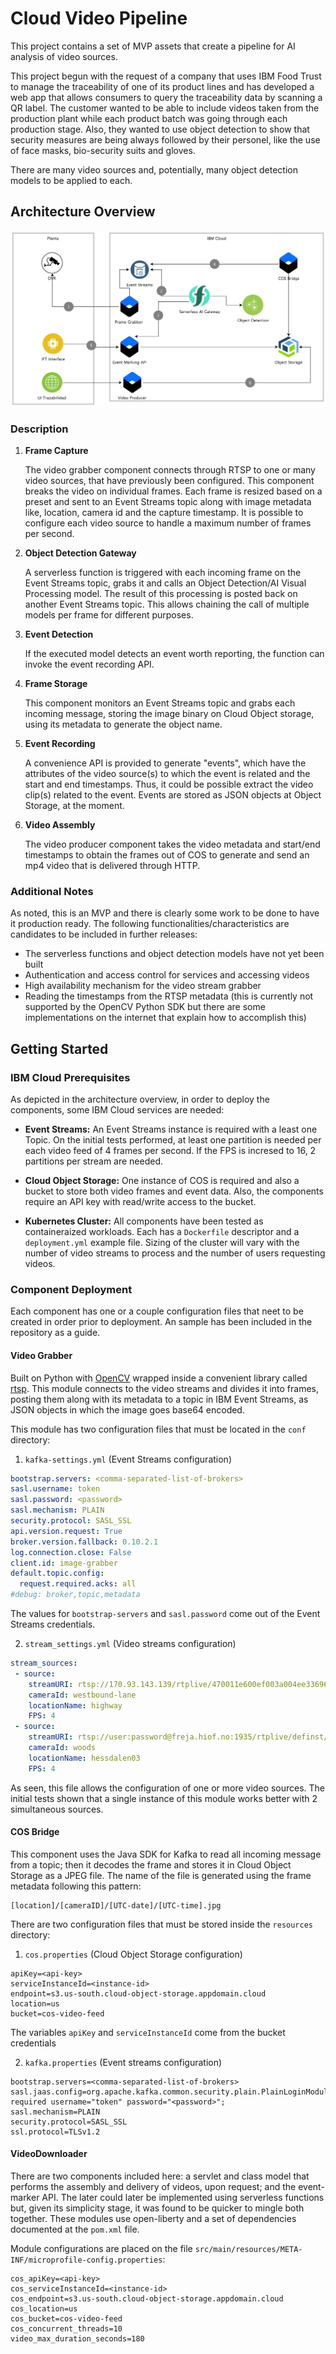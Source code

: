 # Cloud Video Pipeline
This project contains a set of MVP assets that create a pipeline for AI 
analysis of video sources.

This project begun with the request of a company that uses IBM Food Trust to 
manage the traceability of one of its product lines and has developed a web app
that allows consumers to query the traceability data by scanning a QR label.
The customer wanted to be able to include videos taken from the production plant
while each product batch was going through each production stage. Also, they 
wanted to use object detection to show that security measures are being always 
followed by their personel, like the use of face masks, bio-security suits and 
gloves. 

There are many video sources and, potentially, many object detection models to 
be applied to each.

## Architecture Overview

![Architecture Overview Diagram - IT System View](/doc/img/aod.png?raw=true)

### Description

1. **Frame Capture**

	The video grabber component connects through RTSP to one or many video 
	sources, that have previously been configured. This component breaks 
	the video on individual frames. Each frame is resized based on a preset 
	and sent to an Event Streams topic along with image metadata like, 
	location, camera id and the capture timestamp. It is possible to 
	configure each video source to handle a maximum number of frames 
	per second. 

2. **Object Detection Gateway**

	A serverless function is triggered with each incoming frame on the Event
	Streams topic, grabs it and calls an Object Detection/AI Visual Processing
	model. The result of this processing is posted back on another Event 
	Streams topic. This allows chaining the call of multiple models per frame 
	for different purposes.
	
3. **Event Detection**

	If the executed model detects an event worth reporting, the function can 
	invoke the event recording API.

4. **Frame Storage**

	This component monitors an Event Streams topic and grabs each incoming 
	message, storing the image binary on Cloud Object storage, using its 
	metadata to generate the object name. 

5. **Event Recording**

	A convenience API is provided to generate "events", which have the 
	attributes of the video source(s) to which the event is related and the 
	start and end timestamps. Thus, it could be possible extract the video 
	clip(s) related to the event.
	Events are stored as JSON objects at Object Storage, at the moment.
	
6. **Video Assembly**

	The video producer component takes the video metadata and start/end 
	timestamps to obtain the frames out of COS to generate and send an mp4 
	video that is delivered through HTTP.

### Additional Notes

As noted, this is an MVP and there is clearly some work to be done to have it
production ready. The following functionalities/characteristics are candidates
to be included in further releases:

- The serverless functions and object detection models have not yet been built
- Authentication and access control for services and accessing videos
- High availability mechanism for the video stream grabber
- Reading the timestamps from the RTSP metadata (this is currently not supported
by the OpenCV Python SDK but there are some implementations on the internet that
explain how to accomplish this)

## Getting Started

### IBM Cloud Prerequisites

As depicted in the architecture overview, in order to deploy the components,
some IBM Cloud services are needed:

- **Event Streams:**
An Event Streams instance is required with a least one Topic. On the initial
tests performed, at least one partition is needed per each video feed of 4
frames per second. If the FPS is incresed to 16, 2 partitions per stream are
needed.

- **Cloud Object Storage:** 
One instance of COS is required and also a bucket to store both video frames 
and event data. Also, the components require an API key with read/write access
to the bucket. 

- **Kubernetes Cluster:**
All components have been tested as containeraized workloads. Each has a 
`Dockerfile` descriptor and a `deployment.yml` example file. Sizing of
the cluster will vary with the number of video streams to process and 
the number of users requesting videos.

### Component Deployment

Each component has one or a couple configuration files that neet to be created
in order prior to deployment. An sample has been included in the repository as
a guide.

#### Video Grabber
Built on Python with [OpenCV](https://pypi.org/project/opencv-python/) wrapped
inside a convenient library called [rtsp](https://pypi.org/project/rtsp/). This
module connects to the video streams and divides it into frames, posting them
along with its metadata to a topic in IBM Event Streams, as JSON objects in 
which the image goes base64 encoded. 

This module has two configuration files that must be located in the `conf`
directory:

1. `kafka-settings.yml` (Event Streams configuration)

```yaml
bootstrap.servers: <comma-separated-list-of-brokers>
sasl.username: token
sasl.password: <password>
sasl.mechanism: PLAIN
security.protocol: SASL_SSL
api.version.request: True
broker.version.fallback: 0.10.2.1
log.connection.close: False
client.id: image-grabber
default.topic.config:
  request.required.acks: all
#debug: broker,topic,metadata
```


The values for `bootstrap-servers` and `sasl.password` come out of the Event 
Streams credentials.

2. `stream_settings.yml` (Video streams configuration)

```yaml
stream_sources:
 - source: 
    streamURI: rtsp://170.93.143.139/rtplive/470011e600ef003a004ee33696235daa
    cameraId: westbound-lane
    locationName: highway
    FPS: 4
 - source:
    streamURI: rtsp://user:password@freja.hiof.no:1935/rtplive/definst/hessdalen03.stream
    cameraId: woods
    locationName: hessdalen03
    FPS: 4
```

As seen, this file allows the configuration of one or more video sources. 
The initial tests shown that a single instance of this module works better 
with 2 simultaneous sources. 

#### COS Bridge

This component uses the Java SDK for Kafka to read all incoming message from a 
topic; then it decodes the frame and stores it in Cloud Object Storage as a 
JPEG file. The name of the file is generated using the frame metadata following
this pattern:

```
[location]/[cameraID]/[UTC-date]/[UTC-time].jpg
```

There are two configuration files that must be stored inside the `resources`
directory:

1. `cos.properties` (Cloud Object Storage configuration)

```
apiKey=<api-key>
serviceInstanceId=<instance-id>
endpoint=s3.us-south.cloud-object-storage.appdomain.cloud
location=us
bucket=cos-video-feed
```

The variables `apiKey` and `serviceInstanceId` come from the bucket credentials

2. `kafka.properties` (Event streams configuration)

```
bootstrap.servers=<comma-separated-list-of-brokers>
sasl.jaas.config=org.apache.kafka.common.security.plain.PlainLoginModule required username="token" password="<password>";
sasl.mechanism=PLAIN
security.protocol=SASL_SSL
ssl.protocol=TLSv1.2
```

#### VideoDownloader

There are two components included here: a servlet and class model that performs
the assembly and delivery of videos, upon request; and the event-marker API.
The later could later be implemented using serverless functions but, given its
simplicity stage, it was found to be quicker to mingle both together.
These modules use open-liberty and a set of dependencies documented at the 
`pom.xml` file.

Module configurations are placed on the file 
`src/main/resources/META-INF/microprofile-config.properties`:

```
cos_apiKey=<api-key>
cos_serviceInstanceId=<instance-id>
cos_endpoint=s3.us-south.cloud-object-storage.appdomain.cloud
cos_location=us
cos_bucket=cos-video-feed
cos_concurrent_threads=10
video_max_duration_seconds=180
```
